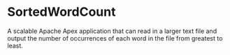 # SortedWordCount
A scalable Apache Apex application that can read in a larger text file and output the number of occurrences of each word in the file from greatest to least. 
